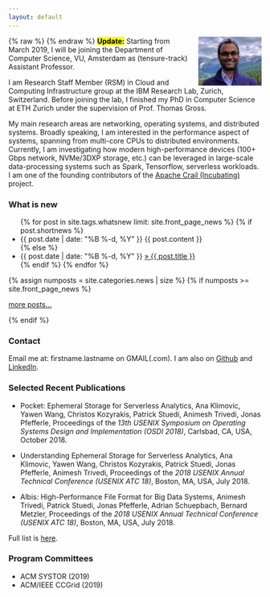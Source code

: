 ```yaml
---
layout: default
---
```

{% raw %}
<a href="/images/animeshtrivedi-large.jpeg" title="View larger picture"><img src="/images/animeshtrivedi-small.jpeg" alt="Photo of Animesh Trivedi"
style="float:right;width:25%;max-width:150px;margin-left:15px;"/></a>
{% endraw %}
<mark><b>Update:</b></mark> Starting from March 2019, I will be joining the Department of Computer Science, VU, Amsterdam as (tensure-track) Assistant Professor. 

I am Research Staff Member (RSM) in Cloud and Computing Infrastructure group at the IBM Research Lab, Zurich, Switzerland. Before joining the lab, I finished my PhD in Computer Science at ETH Zurich under the supervision of Prof. Thomas Gross.


My main research areas are networking, operating systems, and distributed systems. Broadly speaking, I am interested in the performance aspect of systems, spanning from multi-core CPUs to distributed environments. Currently, I am investigating how modern high-performance devices (100+ Gbps network, NVMe/3DXP storage, etc.) can be leveraged in large-scale data-processing systems such as Spark, Tensorflow, serverless workloads. I am one of the founding contributors of the [Apache Crail (Incubating)](https://crail.incubator.apache.org/) project. 


### What is new
<ul class="news list-unstyled">
{% for post in site.tags.whatsnew limit: site.front_page_news %}
    {% if post.shortnews %}
        <li class="shortnews">
            <span class="date">{{ post.date | date: "%B %-d, %Y" }}</span>
            {{ post.content }}
        </li>
    {% else %}
        <li class="bloglink">
            <span class="date">{{ post.date | date: "%B %-d, %Y" }}</span>
            <a href="{{ post.url }}">&raquo; {{ post.title }}</a>
        </li>
    {% endif %}
{% endfor %}
</ul>
{% assign numposts = site.categories.news | size %}
{% if numposts >= site.front_page_news %}
<p><a href="{{ site.base }}/news/">more posts&hellip;</a></p>
{% endif %}


### Contact
Email me at: firstname.lastname on GMAIL(.com). I am also on [Github](https://github.com/animeshtrivedi) and [LinkedIn](https://ch.linkedin.com/in/animesh-trivedi-5407aa2).

### Selected Recent Publications

  * Pocket: Ephemeral Storage for Serverless Analytics, Ana Klimovic, Yawen Wang, Christos Kozyrakis, Patrick Stuedi, Animesh Trivedi, Jonas Pfefferle, Proceedings of the *13th USENIX Symposium on Operating Systems Design and Implementation (OSDI 2018)*, Carlsbad, CA, USA, October 2018.

  * Understanding Ephemeral Storage for Serverless Analytics, Ana Klimovic, Yawen Wang, Christos Kozyrakis, Patrick Stuedi, Jonas Pfefferle, Animesh Trivedi, Proceedings of the *2018 USENIX Annual Technical Conference (USENIX ATC 18)*, Boston, MA, USA, July 2018. 

  * Albis: High-Performance File Format for Big Data Systems, Animesh Trivedi, Patrick Stuedi, Jonas Pfefferle, Adrian Schuepbach, Bernard Metzler, Proceedings of the *2018 USENIX Annual Technical Conference (USENIX ATC 18)*, Boston, MA, USA, July 2018. 


Full list is <a href="{{ site.base }}/publications/"> here</a>.

### Program Committees
  * ACM SYSTOR (2019)
  * ACM/IEEE CCGrid (2019) 

